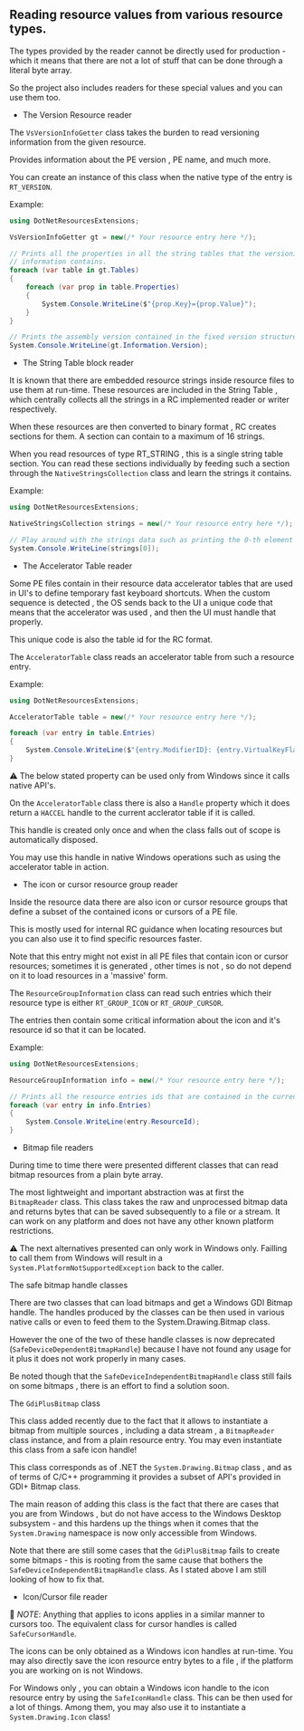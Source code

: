 ## Reading resource values from various resource types.

The types provided by the reader cannot be directly used for production - 
which it means that there are not a lot of stuff that can be done through a 
literal byte array.

So the project also includes readers for these special values and you can 
use them too.

- The Version Resource reader

The `VsVersionInfoGetter` class takes the burden to read versioning information
from the given resource.

Provides information about the PE version , PE name, and much more.

You can create an instance of this class when the native type of the entry is `RT_VERSION`.

Example:
~~~C#
using DotNetResourcesExtensions;

VsVersionInfoGetter gt = new(/* Your resource entry here */);

// Prints all the properties in all the string tables that the versioning
// information contains.
foreach (var table in gt.Tables)
{
	foreach (var prop in table.Properties)
	{
		System.Console.WriteLine($"{prop.Key}={prop.Value}");
	}
}

// Prints the assembly version contained in the fixed version structure.
System.Console.WriteLine(gt.Information.Version);
~~~

- The String Table block reader

It is known that there are embedded resource strings inside resource files
to use them at run-time. 
These resources are included in the String Table , which centrally collects
all the strings in a RC implemented reader or writer respectively.

When these resources are then converted to binary format ,
RC creates sections for them. A section can contain to a maximum of 16 strings.

When you read resources of type RT_STRING , this is a single string table section.
You can read these sections individually by feeding such a section through the
`NativeStringsCollection` class and learn the strings it contains.

Example:
~~~C#
using DotNetResourcesExtensions;

NativeStringsCollection strings = new(/* Your resource entry here */);

// Play around with the strings data such as printing the 0-th element if exist:
System.Console.WriteLine(strings[0]);
~~~

- The Accelerator Table reader

Some PE files contain in their resource data accelerator tables that are used in
UI's to define temporary fast keyboard shortcuts. 
When the custom sequence is detected , the OS sends back to the UI a unique code that 
means that the accelerator was used , and then the UI must handle that properly.

This unique code is also the table id for the RC format.

The `AcceleratorTable` class reads an accelerator table from such a resource entry.

Example:
~~~C#
using DotNetResourcesExtensions;

AcceleratorTable table = new(/* Your resource entry here */);

foreach (var entry in table.Entries)
{
	System.Console.WriteLine($"{entry.ModifierID}: {entry.VirtualKeyFlags} {entry.ControlKey}");
}
~~~

:warning: The below stated property can be used only from Windows since it calls native API's.

On the `AcceleratorTable` class there is also a `Handle` property which it does return a
`HACCEL` handle to the current acclerator table if it is called. 

This handle is created only once and when the class falls out of scope is automatically
disposed.

You may use this handle in native Windows operations such as using the accelerator table in action.

- The icon or cursor resource group reader

Inside the resource data there are also icon or cursor resource groups that define a subset of the 
contained icons or cursors of a PE file.

This is mostly used for internal RC guidance when locating resources but you can also use it to find
specific resources faster.

Note that this entry might not exist in all PE files that contain icon or cursor resources; 
sometimes it is generated , other times is not , so do not depend on it to load resources in a 'massive' form.

The `ResourceGroupInformation` class can read such entries which their resource type
is either `RT_GROUP_ICON` or `RT_GROUP_CURSOR`.

The entries then contain some critical information about the icon and it's resource id so that it can be located.

Example:
~~~C#
using DotNetResourcesExtensions;

ResourceGroupInformation info = new(/* Your resource entry here */);

// Prints all the resource entries ids that are contained in the current icon or cursor resource group.
foreach (var entry in info.Entries)
{
	System.Console.WriteLine(entry.ResourceId);
}
~~~

- Bitmap file readers

During time to time there were presented different classes that can read bitmap resources
from a plain byte array.

The most lightweight and important abstraction was at first the `BitmapReader` class.
This class takes the raw and unprocessed bitmap data and returns bytes that can be saved subsequently to
a file or a stream. It can work on any platform and does not have any other known platform
restrictions.

:warning: The next alternatives presented can only work in Windows only.
Failling to call them from Windows will result in a
`System.PlatformNotSupportedException` back to the caller.

The safe bitmap handle classes

There are two classes that can load bitmaps and get a Windows GDI Bitmap handle.
The handles produced by the classes can be then used in various native calls or 
even to feed them to the System.Drawing.Bitmap class.

However the one of the two of these handle classes is now deprecated (`SafeDeviceDependentBitmapHandle`) because I 
have not found any usage for it plus it does not work properly in many cases.

Be noted though that the `SafeDeviceIndependentBitmapHandle` class still fails on some bitmaps , there is an effort 
to find a solution soon.

The `GdiPlusBitmap` class

This class added recently due to the fact that it allows to instantiate a bitmap from
multiple sources , including a data stream , a `BitmapReader` class instance,
and from a plain resource entry. You may even instantiate this class from a safe icon handle!

This class corresponds as of .NET the `System.Drawing.Bitmap` class , and as of terms of C/C++ programming
it provides a subset of API's provided in GDI+ Bitmap class.

The main reason of adding this class is the fact that there are cases that you are from Windows , 
but do not have access to the Windows Desktop subsystem - and this hardens up the things when it comes that 
the `System.Drawing` namespace is now only accessible from Windows.

Note that there are still some cases that the `GdiPlusBitmap` fails to create some bitmaps - this is rooting 
from the same cause that bothers the `SafeDeviceIndependentBitmapHandle` class. 
As I stated above I am still looking of how to fix that.

- Icon/Cursor file reader

:notebook: *NOTE*: Anything that applies to icons applies in a similar manner to cursors too.
The equivalent class for cursor handles is called `SafeCursorHandle`.

The icons can be only obtained as a Windows icon handles at run-time.
You may also directly save the icon resource entry bytes to a file , if 
the platform you are working on is not Windows.

For Windows only , you can obtain a Windows icon handle to the icon resource entry
by using the `SafeIconHandle` class. This can be then used for a lot of things. 
Among them, you may also use it to instantiate a `System.Drawing.Icon` class!


